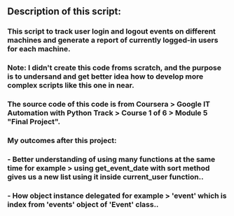 ## Description of this script:
### This script to track user login and logout events on different machines and generate a report of currently logged-in users for each machine.


### Note: I didn't create this code froms scratch, and the purpose is to undersand and get better idea how to develop more complex scripts like this one in near.

### The source code of this code is from Coursera > Google IT Automation with Python Track > Course 1 of 6 > Module 5 "Final Project".


### My outcomes after this project:
### - Better understanding of using many functions at the same time for example > using get_event_date with sort method gives us a new list using it inside current_user function..
### - How object instance delegated for example > 'event' which is index from 'events' object of 'Event' class..
